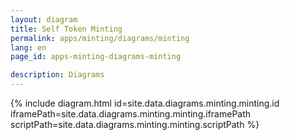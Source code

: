 ```yaml
---
layout: diagram
title: Self Token Minting
permalink: apps/minting/diagrams/minting
lang: en
page_id: apps-minting-diagrams-minting

description: Diagrams
---
```

{% include diagram.html id=site.data.diagrams.minting.minting.id iframePath=site.data.diagrams.minting.minting.iframePath scriptPath=site.data.diagrams.minting.minting.scriptPath %}